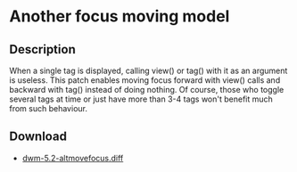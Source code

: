 Another focus moving model
==========================

Description
-----------
When a single tag is displayed, calling view() or tag() with it as an argument
is useless. This patch enables moving focus forward with view() calls and
backward with tag() instead of doing nothing. Of course, those who toggle
several tags at time or just have more than 3-4 tags won't benefit much from
such behaviour.

Download
--------
* [dwm-5.2-altmovefocus.diff](http://mkmks.org/files/patches/dwm-5.2-altmovefocus.diff)
